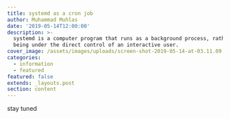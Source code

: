 ```yaml
---
title: systemd as a cron job
author: Muhammad Muhlas
date: '2019-05-14T12:00:00'
description: >-
  systemd is a computer program that runs as a background process, rather than
  being under the direct control of an interactive user.
cover_image: /assets/images/uploads/screen-shot-2019-05-14-at-03.11.09.png
categories:
  - information
  - featured
featured: false
extends: _layouts.post
section: content
---
```

stay tuned
